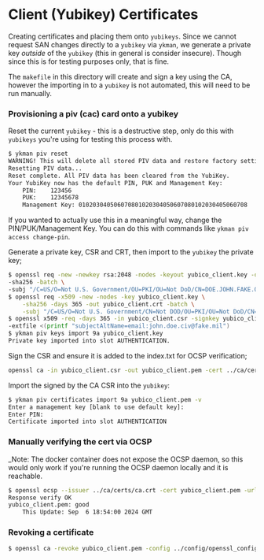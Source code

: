 # Client (Yubikey) Certificates
Creating certificates and placing them onto `yubikeys`. Since we cannot request SAN changes directly to a `yubikey` via `ykman`, we generate a private key _outside_ of the `yubikey` (this in general is consider insecure). Though since this is for testing purposes only, that is fine.

The `makefile` in this directory will create and sign a key using the CA, however the importing in to a `yubikey` is not automated, this will need to be run manually.

### Provisioning a piv (cac) card onto a yubikey

Reset the current `yubikey` - this is a destructive step, only do this with `yubikeys` you're using for testing this process with.
```sh
$ ykman piv reset
WARNING! This will delete all stored PIV data and restore factory settings. Proceed? [y/N]: Y
Resetting PIV data...
Reset complete. All PIV data has been cleared from the YubiKey.
Your YubiKey now has the default PIN, PUK and Management Key:
	PIN:	123456
	PUK:	12345678
	Management Key:	010203040506070801020304050607080102030405060708
```

If you wanted to actually use this in a meaningful way, change the PIN/PUK/Management Key. You can do this with commands like `ykman piv access change-pin`.

Generate a private key, CSR and CRT, then import to the `yubikey` the private key;
```sh
$ openssl req -new -newkey rsa:2048 -nodes -keyout yubico_client.key -out yubico_client.csr \
-sha256 -batch \
-subj "/C=US/O=Not U.S. Government/OU=PKI/OU=Not DoD/CN=DOE.JOHN.FAKE.0123456789"
$ openssl req -x509 -new -nodes -key yubico_client.key \
	-sha256 -days 365 -out yubico_client.crt -batch \
	-subj "/C=US/O=Not U.S. Government/CN=Not DOD/OU=PKI/OU=Not DoD/CN=DOE.JOHN.FAKE.0123456789"
$ openssl x509 -req -days 365 -in yubico_client.csr -signkey yubico_client.key -out yubico_client.pem \
-extfile <(printf "subjectAltName=email:john.doe.civ@fake.mil")
$ ykman piv keys import 9a yubico_client.key
Private key imported into slot AUTHENTICATION.
```

Sign the CSR and ensure it is added to the index.txt for OCSP verification;
```sh
openssl ca -in yubico_client.csr -out yubico_client.pem -cert ../ca/certs/ca.crt -keyfile ../ca/private/ca.key -days 1024 -config ../config/openssl_config.cnf -extensions req_ext -batch 
```

Import the signed by the CA CSR into the `yubikey`:
```sh
$ ykman piv certificates import 9a yubico_client.pem -v
Enter a management key [blank to use default key]: 
Enter PIN: 
Certificate imported into slot AUTHENTICATION
```

### Manually verifying the cert via OCSP
_Note: The docker container does not expose the OCSP daemon, so this would only work if you're running the OCSP daemon locally and it is reachable.
```sh
$ openssl ocsp --issuer ../ca/certs/ca.crt -cert yubico_client.pem -url 0.0.0.0:2560 -CAfile ../ca/certs/ca.crt -verify_other ../ca/certs/ca.crt -trust_other -header Host=0.0.0.0:2560
Response verify OK
yubico_client.pem: good
	This Update: Sep  6 18:54:00 2024 GMT
```

### Revoking a certificate
```sh
$ openssl ca -revoke yubico_client.pem -config ../config/openssl_config.cnf
```